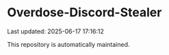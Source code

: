 # Overdose-Discord-Stealer

Last updated: 2025-06-17 17:16:12

This repository is automatically maintained.
